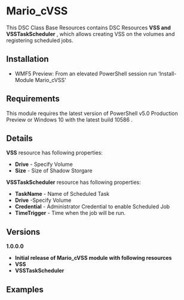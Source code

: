 # Mario_cVSS


This DSC Class Base Resources contains DSC Resources **VSS and VSSTaskScheduler** , which allows creating VSS on the volumes and registering scheduled jobs.


Installation
-------
-   WMF5 Preview: From an elevated PowerShell session run ‘Install-Module Mario_cVSS’


Requirements
-------

This module requires the latest version of PowerShell v5.0 Production Preview or Windows 10 with the latest build 10586 . 

Details
-------

**VSS** resource has following properties:

- **Drive** - Specify Volume 
- **Size** - Size of Shadow Storgare 

**VSSTaskScheduler** resource has following properties:

- **TaskName** - Name of Scheduled Task 
- **Drive** -Specify Volume
- **Credential** - Administrator Credential to enable Scheduled Job 
- **TimeTrigger** - Time when the job will be run. 

Versions
-------
**1.0.0.0**
- **Initial release of Mario_cVSS module with following resources**
- **VSS**
- **VSSTaskScheduler**

Examples
-------



